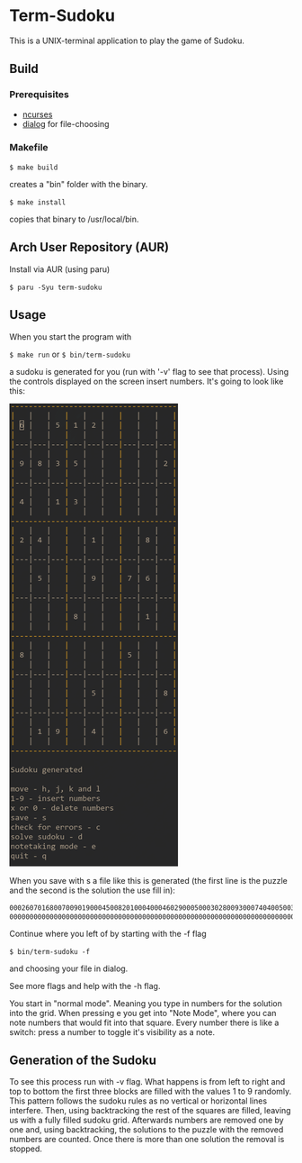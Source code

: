 # Term-Sudoku

This is a UNIX-terminal application to play the game of Sudoku.

## Build

### Prerequisites

- [ncurses](https://invisible-island.net/ncurses/ncurses.html)
- [dialog](https://invisible-island.net/dialog/) for file-choosing

### Makefile

`$ make build`

creates a "bin" folder with the binary.

`$ make install`

copies that binary to /usr/local/bin.

## Arch User Repository (AUR)

Install via AUR (using paru)

`$ paru -Syu term-sudoku`

## Usage

When you start the program with

`$ make run` or `$ bin/term-sudoku`

a sudoku is generated for you (run with '-v' flag to see that process).
Using the controls displayed on the screen insert numbers.
It's going to look like this:

![Example](https://raw.githubusercontent.com/theeyeofcthulhu/term-sudoku/master/example.png)

When you save with s a file like this is generated (the first line is the
puzzle and the second is the solution the use fill in):

```
000260701680070090190004500820100040004602900050003028009300074040050036703018000
000000000000000000000000000000000000000000000000000000000000000000000000000000000
```

Continue where you left of by starting with the -f flag

`$ bin/term-sudoku -f`

and choosing your file in dialog.

See more flags and help with the -h flag.

You start in "normal mode". Meaning you type in numbers for the solution
into the grid. When pressing e you get into "Note Mode", where you can
note numbers that would fit into that square. Every number there is like
a switch: press a number to toggle it's visibility as a note.

## Generation of the Sudoku

To see this process run with -v flag. What happens is from left to right
and top to bottom the first three blocks are filled with the values 1 to 9
randomly.  This pattern follows the sudoku rules as no vertical or horizontal
lines interfere. Then, using backtracking the rest of the squares are filled,
leaving us with a fully filled sudoku grid.  Afterwards numbers are removed one
by one and, using backtracking, the solutions to the puzzle with the removed
numbers are counted.  Once there is more than one solution the removal is
stopped.
